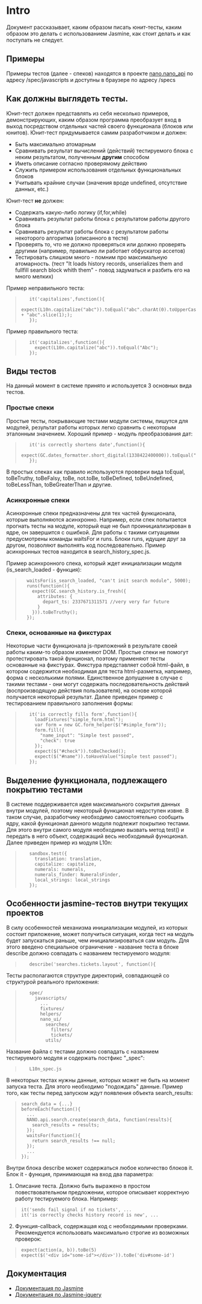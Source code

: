 # Intro

Документ рассказывает, каким образом писать юнит-тесты, каким образом это делать с использованием Jasmine, как стоит делать и как поступать не следует.

## Примеры

Примеры тестов (далее - спеков) находятся в проекте [nano.nano_api](https://github.com/KosyanMedia/nano.nano_api) по адресу /spec/javascripts и доступны в браузере по адресу /specs

## Как должны выглядеть тесты.

Юнит-тест должен представлять из себя несколько примеров, демонстрирующих, каким образом программа преобразует вход в выход посредством отдельных частей своего функционала (блоков или юнитов). Юнит-тест придумывается самим разработчиком и должен:

* Быть максимально атомарным
* Сравнивать результат вычислений (действий) тестируемого блока с неким результатом, полученным **другим** способом
* Иметь описание согласно проверямому действию
* Служить примером использования отдельных функциональных блоков
* Учитывать крайние случаи (значения вроде undefined, отсутствие данных, etc.)

Юнит-тест **не** должен:

* Содержать какую-либо логику (if,for,while)
* Сравнивать результат работы блока с результатом работы другого блока
* Сравнивать результат работы блока с результатом работы некоторого алгоритма (описанного в тесте)
* Проверять то, что не должно проверяться или должно проверять другими (например, правильно ли работает обфускатор ассетов)
* Тестировать слишком много - помним про максимальную атомарность. (тест "It loads history records, unserializes them and fullfill search block whith them" - повод задуматься и разбить его на много мелких)

Пример неправильного теста:
>        it('capitalizes',function(){
>          expect(L10n.capitalize("abc")).toEqual("abc".charAt(0).toUpperCase() + "abc".slice(1););
>        });

Пример правильного теста:
>        it('capitalizes',function(){
>          expect(L10n.capitalize("abc")).toEqual("Abc");
>        });

## Виды тестов

На данный момент в системе принято и используется 3 основных вида тестов.

### Простые спеки

Простые тесты, покрывающие тестами модули системы, пишутся для модулей, результат работы которых легко сравнить с некоторым эталонным значением. Хороший пример - модуль преобразования дат:

>        it('is correctly shortens date',function(){
>          expect(GC.dates_formatter.short_digital(1338422400000)).toEqual("31.05");
>        });

В простых спеках как правило используются проверки вида toEqual, toBeTruthy, toBeFalsy, toBe, not.toBe, toBeDefined, toBeUndefined, toBeLessThan, toBeGreaterThan и другие.

### Асинхронные спеки

Асинхронные спеки предназначены для тех частей функционала, которые выполняются асинхронно. Например, если спек попытается прогнать тесты на модуле, который еще не был проинициализирован в ядре, он завершится с ошибкой. Для работы с такими ситуациями предусмотрены команды waitsFor и runs. Блоки runs, идущие друг за другом, позволяют выполнять код последовательно. Пример асинхронных тестов находится в search_history_spec.js. 

Пример асинхронного спека, который ждет инициализации модуля (is_search_loaded - функция):

>       waitsFor(is_search_loaded, "can't init search module", 5000);
>       runs(function(){
>         expect(GC.search_history.is_fresh({
>           attributes: {
>             depart_ts: 2337671311571 //very very far future
>           }
>         })).toBeTruthy();
>       });

### Спеки, основанные на фикстурах

Некоторые части функционала js-приложений в результате своей работы каким-то образом изменяют DOM. Простые спеки не помогут протестировать такой фунционал, поэтому применяют тесты основанные на фикстурах. Фикстура представляет собой html-файл, в котором содержится необходимая для теста html-разметка, например, форма с несколькими полями. Единственное допущение в случае с такими тестами - они могут содержать последовательность действий (воспроизводящую действия пользователя), на основе которой получается некоторый результат. Далее приведен пример с тестированием правильного заполнения формы:

>        it('is correctly fills form',function(){
>          loadFixtures("simple_form.html");
>          var form = new GC.form_helper($("#simple_form"));
>          form.fill({
>            "name_input": "Simple test passed",
>            "check": true
>          });
>          expect($("#check")).toBeChecked();
>          expect($("#name")).toHaveValue("Simple test passed");
>        });

## Выделение функционала, подлежащего покрытию тестами

В системе поддерживается идея максимального сокрытия данных внутри модулей, поэтому некоторый функционал недоступен извне. В таком случае, разработчику необходимо самостоятельно сообщить ядру, какой функционал данного модуля подлежит покрытию тестами. Для этого внутри самого модуля необходимо вызвать метод test() и передать в него объект, содержащий весь необходимый функционал. Далее приведен пример из модуля L10n:

>        sandbox.test({
>          translation: translation,
>          capitalize: capitalize,
>          numerals: numerals,
>          numerals_finder: NumeralsFinder,
>          local_strings: local_strings
>        });

## Особенности jasmine-тестов внутри текущих проектов

В силу особенностей механизма инициализации модулей, из которых состоит приложение, может получиться ситуация, когда тест на модуль будет запускаться раньше, чем инициализироваться сам модуль. Для этого введено специальное ограничение - название теста в блоке describe должно совпадать с названием тестируемого модуля:

>        describe('searches.tickets.layout', function(){

Тесты располагаются структуре директорий, совпадающей со структурой реального приложения:

>        spec/
>          javascripts/
>            ...
>            fixtures/
>            helpers/
>            nano_ui/
>              searches/
>                filters/
>                tickets/
>              utils/

Название файла с тестами должно совпадать с названием тестируемого модуля и содержать постфикс "_spec":

>        L10n_spec.js

В некоторых тестах нужны данные, которых может не быть на момент запуска теста. Для этого необходимо "подождать" данные. Пример того, как тесты перед запуском ждут появления объекта search_results:

>     search_data = {...}
>     beforeEach(function(){
>       ...
>       NANO.api.search.create(search_data, function(results){
>         search_results = results;
>       });
>       waitsFor(function(){
>         return search_results !== null;
>       });
>       ...
>     });

Внутри блока describe может содержаться любое количество блоков it. Блок it - функция, принимающая на вход два параметра:
1. Описание теста. Должно быть выражено в простом повествовательном предложении, которое описывает корректную работу тестируемого блока. Например:

>     it('sends fail signal if no tickets', ...
>     it('is correctly checks history record is new', ...

2. Функция-callback, содержащая код с необходимыми проверками. Рекомендуется использовать максимально строгие из возможных проверок:

>     expect(action(a, b)).toBe(5)
>     expect($('<div id="some-id"></div>')).toBe('div#some-id')

## Документация
* [Документация по Jasmine](https://github.com/pivotal/jasmine/wiki)
* [Документация по Jasmine-jquery](https://github.com/velesin/jasmine-jquery)